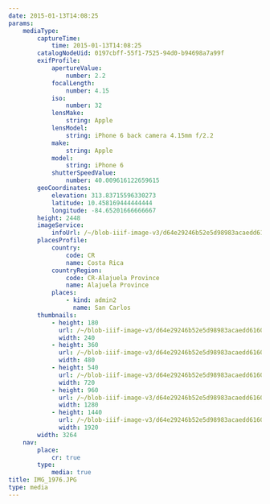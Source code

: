 ```yaml
---
date: 2015-01-13T14:08:25
params:
    mediaType:
        captureTime:
            time: 2015-01-13T14:08:25
        catalogNodeUid: 0197cbff-55f1-7525-94d0-b94698a7a99f
        exifProfile:
            apertureValue:
                number: 2.2
            focalLength:
                number: 4.15
            iso:
                number: 32
            lensMake:
                string: Apple
            lensModel:
                string: iPhone 6 back camera 4.15mm f/2.2
            make:
                string: Apple
            model:
                string: iPhone 6
            shutterSpeedValue:
                number: 40.009616122659615
        geoCoordinates:
            elevation: 313.83715596330273
            latitude: 10.458169444444444
            longitude: -84.65201666666667
        height: 2448
        imageService:
            infoUrl: /~/blob-iiif-image-v3/d64e29246b52e5d98983acaedd616064c07045c712a74a889127ce93997bc673/info.json
        placesProfile:
            country:
                code: CR
                name: Costa Rica
            countryRegion:
                code: CR-Alajuela Province
                name: Alajuela Province
            places:
                - kind: admin2
                  name: San Carlos
        thumbnails:
            - height: 180
              url: /~/blob-iiif-image-v3/d64e29246b52e5d98983acaedd616064c07045c712a74a889127ce93997bc673/full/240%2C180/0/default.jpg
              width: 240
            - height: 360
              url: /~/blob-iiif-image-v3/d64e29246b52e5d98983acaedd616064c07045c712a74a889127ce93997bc673/full/480%2C360/0/default.jpg
              width: 480
            - height: 540
              url: /~/blob-iiif-image-v3/d64e29246b52e5d98983acaedd616064c07045c712a74a889127ce93997bc673/full/720%2C540/0/default.jpg
              width: 720
            - height: 960
              url: /~/blob-iiif-image-v3/d64e29246b52e5d98983acaedd616064c07045c712a74a889127ce93997bc673/full/1280%2C960/0/default.jpg
              width: 1280
            - height: 1440
              url: /~/blob-iiif-image-v3/d64e29246b52e5d98983acaedd616064c07045c712a74a889127ce93997bc673/full/1920%2C1440/0/default.jpg
              width: 1920
        width: 3264
    nav:
        place:
            cr: true
        type:
            media: true
title: IMG_1976.JPG
type: media
---
```

